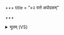 +++
title = "०२ यत्ते अपोदकम्"

+++
<details><summary>मूलम् (VS)</summary>

यत्ते॒ अपो॑दकं वि॒षं तत्त॑ ए॒तास्व॑ग्रभम्। गृ॒ह्णामि॑ ते मध्य॒ममु॑त्त॒मं रस॑मु॒ताव॒मं भि॒यसा॑ नेश॒दादु॑ ते ॥
</details>